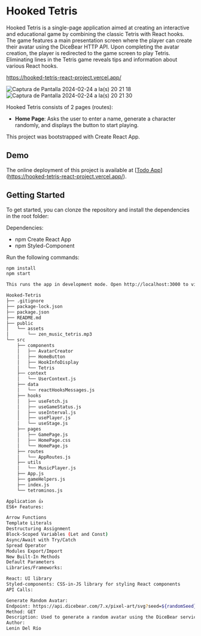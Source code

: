 # Hooked Tetris

Hooked Tetris is a single-page application aimed at creating an interactive and educational game by combining the classic Tetris with React hooks. The game features a main presentation screen where the player can create their avatar using the DiceBear HTTP API. Upon completing the avatar creation, the player is redirected to the game screen to play Tetris. Eliminating lines in the Tetris game reveals tips and information about various React hooks.

https://hooked-tetris-react-project.vercel.app/

![Captura de Pantalla 2024-02-24 a la(s) 20 21 18](https://github.com/Lenindelrionicaragua/Hooked-Tetris_React-Project/assets/142052112/f051727e-d745-434f-a13d-eddb5ceef617)
![Captura de Pantalla 2024-02-24 a la(s) 20 21 30](https://github.com/Lenindelrionicaragua/Hooked-Tetris_React-Project/assets/142052112/f492d614-b2d2-4009-905f-090d2cd75f2a)

Hooked Tetris consists of 2 pages (routes):

- **Home Page**: Asks the user to enter a name, generate a character randomly, and displays the button to start playing.

This project was bootstrapped with Create React App.

## Demo

The online deployment of this project is available at [[Todo App](#)](https://hooked-tetris-react-project.vercel.app/).

## Getting Started

To get started, you can clonze the repository and install the dependencies in the root folder:

Dependencies:

- npm Create React App
- npm Styled-Component

Run the following commands:

```bash
npm install
npm start

This runs the app in development mode. Open http://localhost:3000 to view it in the browser.

Hooked-Tetris
├── .gitignore
├── package-lock.json
├── package.json
├── README.md
├── public
│   └── assets
│       └── zen_music_tetris.mp3
└── src
    ├── components
    │   ├── AvatarCreator
    │   ├── HomeButton
    │   ├── HookInfoDisplay
    │   └── Tetris
    ├── context
    │   └── UserContext.js
    ├── data
    │   └── reactHooksMessages.js
    ├── hooks
    │   ├── useFetch.js
    │   ├── useGameStatus.js
    │   ├── useInterval.js
    │   ├── usePlayer.js
    │   └── useStage.js
    ├── pages
    │   ├── GamePage.js
    │   ├── HomePage.css
    │   └── HomePage.js
    ├── routes
    │   └── AppRoutes.js
    ├── utils
    │   └── MusicPlayer.js
    ├── App.js
    ├── gameHelpers.js
    ├── index.js
    └── tetrominos.js

Application 👍
ES6+ Features:

Arrow Functions
Template Literals
Destructuring Assignment
Block-Scoped Variables (Let and Const)
Async/Await with Try/Catch
Spread Operator
Modules Export/Import
New Built-In Methods
Default Parameters
Libraries/Frameworks:

React: UI library
Styled-components: CSS-in-JS library for styling React components
API Calls:

Generate Random Avatar:
Endpoint: https://api.dicebear.com/7.x/pixel-art/svg?seed=${randomSeed}
Method: GET
Description: Used to generate a random avatar using the DiceBear service.
Author:
Lenin Del Río
```
